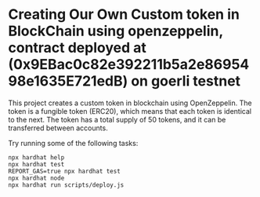# Creating Our Own Custom token in BlockChain using openzeppelin, contract deployed at (0x9EBac0c82e392211b5a2e8695498e1635E721edB) on goerli testnet

This project creates a custom token in blockchain using OpenZeppelin. The token is a fungible token (ERC20), which means that each token is identical to the next. The token has a total supply of 50 tokens, and it can be transferred between accounts.

Try running some of the following tasks:

```shell
npx hardhat help
npx hardhat test
REPORT_GAS=true npx hardhat test
npx hardhat node
npx hardhat run scripts/deploy.js
```
